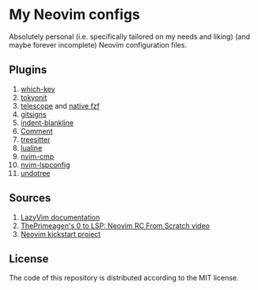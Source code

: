 # My Neovim configs

Absolutely personal (i.e. specifically tailored on my needs and liking) (and maybe forever incomplete) Neovim configuration files.

## Plugins
1. [which-key](https://github.com/folke/which-key.nvim)
2. [tokyonit](https://github.com/folke/tokyonight.nvim)
3. [telescope](https://github.com/nvim-telescope/telescope.nvim) and [native fzf](gh/nvim-telescope/telescope-fzf-native.nvim)
4. [gitsigns](https://github.com/lewis6991/gitsigns.nvim)
5. [indent-blankline](https://github.com/lukas-reineke/indent-blankline.nvim)
6. [Comment](https://github.com/numToStr/Comment.nvim)
7. [treesitter](https://github.com/nvim-treesitter/nvim-treesitter)
8. [lualine](https://github.com/nvim-lualine/lualine.nvm)
9. [nvim-cmp](https://github.com/hrsh7th/nvim-cmp)
10. [nvim-lspconfig](https://github.com/neovim/nvim-lspconfig)
11. [undotree](https://github.com/mbbill/undotree)

## Sources
1. [LazyVim documentation](https://www.lazyvim.org/)
2. [ThePrimeagen's 0 to LSP: Neovim RC From Scratch video](https://www.youtube.com/watch?v=w7i4amO_zaE)
3. [Neovim kickstart project](https://github.com/nvim-lua/kickstart.nvim)

## License
The code of this repository is distributed according to the MIT license.
